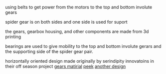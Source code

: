 using belts to get power from the motors to the top and bottom involute gears

spider gear is on both sides and one side is used for suport 

the gears, gearbox housing, and other components are made from 3d printing

bearings are used to give mobility to the top and bottom involute gerars and the supporting side of the spider gear pair.

horizontally oriented design made originally by serindipity innovatoins in their off season project
[gears matirial](https://3dsolved.com/best-3d-printing-filament-for-gears/#best-3d-printing-materialfilament-for-gears)
[peek](https://www.3dprintem.com/best-filament-for-gears/)
[another design](https://docs.team4909.org/robots/designs/diff-swerve/)

